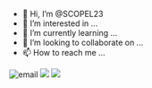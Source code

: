 - 👋 Hi, I’m @SCOPEL23
- 👀 I’m interested in ...
- 🌱 I’m currently learning ...
- 💞️ I’m looking to collaborate on ...
- 📫 How to reach me ...

![email](jean.scopel@escola.pr.gov.br)
![](https://media.tenor.com/w2Dao-zQcRgAAAAC/gabigol-sil%C3%AAncio.gif)
![](https://i.gifer.com/origin/52/522bdd298b9fa05025028f49ee11d80d.gif)






